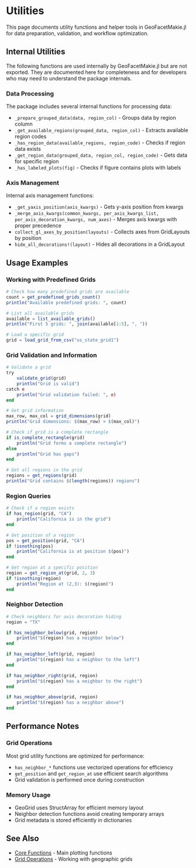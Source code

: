 # Utilities

This page documents utility functions and helper tools in GeoFacetMakie.jl for data preparation, validation, and workflow optimization.

## Internal Utilities

The following functions are used internally by GeoFacetMakie.jl but are not exported. They are documented here for completeness and for developers who may need to understand the package internals.

### Data Processing

The package includes several internal functions for processing data:

- `_prepare_grouped_data(data, region_col)` - Groups data by region column
- `_get_available_regions(grouped_data, region_col)` - Extracts available region codes
- `_has_region_data(available_regions, region_code)` - Checks if region data exists
- `_get_region_data(grouped_data, region_col, region_code)` - Gets data for specific region
- `_has_labeled_plots(fig)` - Checks if figure contains plots with labels

### Axis Management

Internal axis management functions:

- `_get_yaxis_position(axis_kwargs)` - Gets y-axis position from kwargs
- `_merge_axis_kwargs(common_kwargs, per_axis_kwargs_list, per_axis_decoration_kwargs, num_axes)` - Merges axis kwargs with proper precedence
- `collect_gl_axes_by_position(layouts)` - Collects axes from GridLayouts by position
- `hide_all_decorations!(layout)` - Hides all decorations in a GridLayout

## Usage Examples

### Working with Predefined Grids

```julia
# Check how many predefined grids are available
count = get_predefined_grids_count()
println("Available predefined grids: ", count)

# List all available grids
available = list_available_grids()
println("First 5 grids: ", join(available[1:5], ", "))

# Load a specific grid
grid = load_grid_from_csv("us_state_grid1")
```

### Grid Validation and Information

```julia
# Validate a grid
try
    validate_grid(grid)
    println("Grid is valid")
catch e
    println("Grid validation failed: ", e)
end

# Get grid information
max_row, max_col = grid_dimensions(grid)
println("Grid dimensions: $(max_row) × $(max_col)")

# Check if grid is a complete rectangle
if is_complete_rectangle(grid)
    println("Grid forms a complete rectangle")
else
    println("Grid has gaps")
end

# Get all regions in the grid
regions = get_regions(grid)
println("Grid contains $(length(regions)) regions")
```

### Region Queries

```julia
# Check if a region exists
if has_region(grid, "CA")
    println("California is in the grid")
end

# Get position of a region
pos = get_position(grid, "CA")
if !isnothing(pos)
    println("California is at position $(pos)")
end

# Get region at a specific position
region = get_region_at(grid, 2, 3)
if !isnothing(region)
    println("Region at (2,3): $(region)")
end
```

### Neighbor Detection

```julia
# Check neighbors for axis decoration hiding
region = "TX"

if has_neighbor_below(grid, region)
    println("$(region) has a neighbor below")
end

if has_neighbor_left(grid, region)
    println("$(region) has a neighbor to the left")
end

if has_neighbor_right(grid, region)
    println("$(region) has a neighbor to the right")
end

if has_neighbor_above(grid, region)
    println("$(region) has a neighbor above")
end
```

## Performance Notes

### Grid Operations

Most grid utility functions are optimized for performance:

- `has_neighbor_*` functions use vectorized operations for efficiency
- `get_position` and `get_region_at` use efficient search algorithms
- Grid validation is performed once during construction

### Memory Usage

- GeoGrid uses StructArray for efficient memory layout
- Neighbor detection functions avoid creating temporary arrays
- Grid metadata is stored efficiently in dictionaries

## See Also

- [Core Functions](core.md) - Main plotting functions
- [Grid Operations](grids.md) - Working with geographic grids
